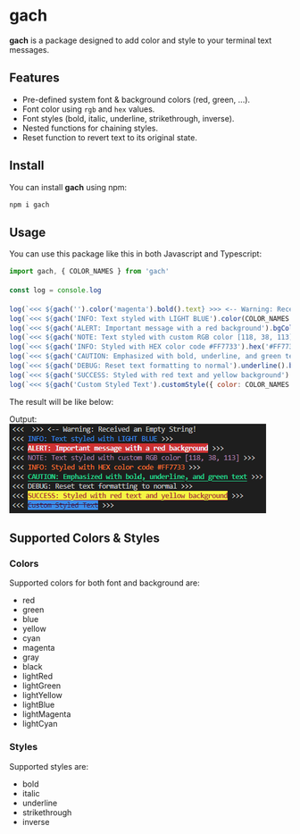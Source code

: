 # gach
**gach** is a package designed to add color and style to your terminal text messages.

## Features
- Pre-defined system font & background colors (red, green, ...).
- Font color using `rgb` and `hex` values.
- Font styles (bold, italic, underline, strikethrough, inverse).
- Nested functions for chaining styles.
- Reset function to revert text to its original state.


## Install
You can install **gach** using npm:
```bash
npm i gach
```

## Usage
You can use this package like this in both Javascript and Typescript:
```js
import gach, { COLOR_NAMES } from 'gach'

const log = console.log

log(`<<< ${gach('').color('magenta').bold().text} >>> <-- Warning: Received an Empty String!`);
log(`<<< ${gach('INFO: Text styled with LIGHT BLUE').color(COLOR_NAMES.LIGHT_BLUE).text} >>>`);
log(`<<< ${gach('ALERT: Important message with a red background').bgColor(COLOR_NAMES.RED).bold().text} >>>`);
log(`<<< ${gach('NOTE: Text styled with custom RGB color [118, 38, 113]').rgb(118, 38, 113).text} >>>`);
log(`<<< ${gach('INFO: Styled with HEX color code #FF7733').hex('#FF7733').text} >>>`);
log(`<<< ${gach('CAUTION: Emphasized with bold, underline, and green text').underline().bold().color('green').text} >>>`);
log(`<<< ${gach('DEBUG: Reset text formatting to normal').underline().bold().color(COLOR_NAMES.RED).reset().text} >>>`);
log(`<<< ${gach('SUCCESS: Styled with red text and yellow background').bgColor(COLOR_NAMES.LIGHT_YELLOW).color(COLOR_NAMES.RED).bold().underline().text} >>>`);
log(`<<< ${gach('Custom Styled Text').customStyle({ color: COLOR_NAMES.MAGENTA, bgColor: COLOR_NAMES.LIGHT_BLUE, strikethrough: true }).text} >>>`);

```

The result will be like below:

Output:
![alt text](./example.png "Example Result")

## Supported Colors & Styles
### Colors
Supported colors for both font and background are:
- red
- green
- blue
- yellow
- cyan
- magenta
- gray
- black
- lightRed
- lightGreen
- lightYellow
- lightBlue
- lightMagenta
- lightCyan

### Styles
Supported styles are:
- bold
- italic
- underline
- strikethrough
- inverse
